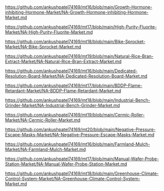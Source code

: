 <p><a href="https://github.com/ankushpatel74169/mt16/blob/main/Growth-Hormone-inhibiting-Hormone-Market/NA-Growth-Hormone-inhibiting-Hormone-Market.md">https://github.com/ankushpatel74169/mt16/blob/main/Growth-Hormone-inhibiting-Hormone-Market/NA-Growth-Hormone-inhibiting-Hormone-Market.md</a></p><p><a href="https://github.com/ankushpatel74169/mt17/blob/main/High-Purity-Fluorite-Market/NA-High-Purity-Fluorite-Market.md">https://github.com/ankushpatel74169/mt17/blob/main/High-Purity-Fluorite-Market/NA-High-Purity-Fluorite-Market.md</a></p><p><a href="https://github.com/ankushpatel74169/mt18/blob/main/Bike-Sprocket-Market/NA-Bike-Sprocket-Market.md">https://github.com/ankushpatel74169/mt18/blob/main/Bike-Sprocket-Market/NA-Bike-Sprocket-Market.md</a></p><p><a href="https://github.com/ankushpatel74169/mt19/blob/main/Natural-Rice-Bran-Extract-Market/NA-Natural-Rice-Bran-Extract-Market.md">https://github.com/ankushpatel74169/mt19/blob/main/Natural-Rice-Bran-Extract-Market/NA-Natural-Rice-Bran-Extract-Market.md</a></p><p><a href="https://github.com/ankushpatel74169/mt16/blob/main/Dedicated-Resolution-Board-Market/NA-Dedicated-Resolution-Board-Market.md">https://github.com/ankushpatel74169/mt16/blob/main/Dedicated-Resolution-Board-Market/NA-Dedicated-Resolution-Board-Market.md</a></p><p><a href="https://github.com/ankushpatel74169/mt17/blob/main/BDDP-Flame-Retardant-Market/NA-BDDP-Flame-Retardant-Market.md">https://github.com/ankushpatel74169/mt17/blob/main/BDDP-Flame-Retardant-Market/NA-BDDP-Flame-Retardant-Market.md</a></p><p><a href="https://github.com/ankushpatel74169/mt18/blob/main/Industrial-Bench-Grinder-Market/NA-Industrial-Bench-Grinder-Market.md">https://github.com/ankushpatel74169/mt18/blob/main/Industrial-Bench-Grinder-Market/NA-Industrial-Bench-Grinder-Market.md</a></p><p><a href="https://github.com/ankushpatel74169/mt19/blob/main/Cermic-Roller-Market/NA-Cermic-Roller-Market.md">https://github.com/ankushpatel74169/mt19/blob/main/Cermic-Roller-Market/NA-Cermic-Roller-Market.md</a></p><p><a href="https://github.com/ankushpatel74169/mt20/blob/main/Negative-Pressure-Escape-Masks-Market/NA-Negative-Pressure-Escape-Masks-Market.md">https://github.com/ankushpatel74169/mt20/blob/main/Negative-Pressure-Escape-Masks-Market/NA-Negative-Pressure-Escape-Masks-Market.md</a></p><p><a href="https://github.com/ankushpatel74169/mt16/blob/main/Farmland-Mulch-Market/NA-Farmland-Mulch-Market.md">https://github.com/ankushpatel74169/mt16/blob/main/Farmland-Mulch-Market/NA-Farmland-Mulch-Market.md</a></p><p><a href="https://github.com/ankushpatel74169/mt17/blob/main/Manual-Wafer-Probe-Station-Market/NA-Manual-Wafer-Probe-Station-Market.md">https://github.com/ankushpatel74169/mt17/blob/main/Manual-Wafer-Probe-Station-Market/NA-Manual-Wafer-Probe-Station-Market.md</a></p><p><a href="https://github.com/ankushpatel74169/mt18/blob/main/Greenhouse-Climate-Control-System-Market/NA-Greenhouse-Climate-Control-System-Market.md">https://github.com/ankushpatel74169/mt18/blob/main/Greenhouse-Climate-Control-System-Market/NA-Greenhouse-Climate-Control-System-Market.md</a></p>

